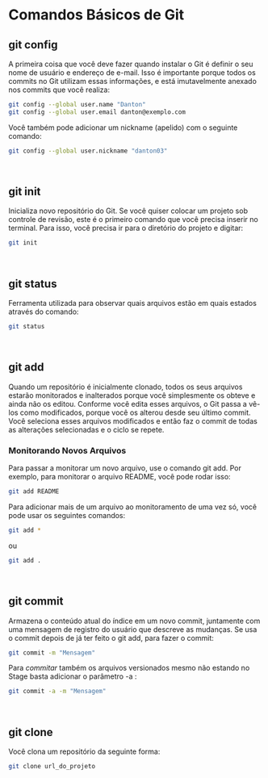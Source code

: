 # Comandos Básicos de Git

## git config
A primeira coisa que você deve fazer quando instalar o Git é definir o seu nome de usuário e endereço de e-mail. Isso é importante porque todos os commits no Git utilizam essas informações, e está imutavelmente anexado nos commits que você realiza:

```bash
git config --global user.name "Danton"
git config --global user.email danton@exemplo.com
```

Você também pode adicionar um nickname (apelido) com o seguinte comando:

```bash
git config --global user.nickname "danton03"
```
</br>

## git init
Inicializa novo repositório do Git. Se você quiser colocar um projeto sob controle de revisão, este é o primeiro comando que você precisa inserir no terminal. Para isso, você precisa ir para o diretório do projeto e digitar:

```bash
git init
```

</br>

## git status
Ferramenta utilizada para observar quais arquivos estão em quais estados através do comando:

```bash
git status
```

</br>

## git add
Quando um repositório é inicialmente clonado, todos os seus arquivos estarão monitorados e inalterados porque você simplesmente os obteve e ainda não os editou. Conforme você edita esses arquivos, o Git passa a vê-los como modificados, porque você os alterou desde seu último commit. Você seleciona esses arquivos modificados e então faz o commit de todas as alterações selecionadas e o ciclo se repete.

### Monitorando Novos Arquivos
Para passar a monitorar um novo arquivo, use o comando git add. Por exemplo, para monitorar o arquivo README, você pode rodar isso:

```bash
git add README
```

Para adicionar mais de um arquivo ao monitoramento de uma vez só, você pode usar os seguintes comandos:

```bash
git add *
```

ou

```bash
git add .
```

</br>

## git commit
Armazena o conteúdo atual do índice em um novo commit, juntamente com uma mensagem de registro do usuário que descreve as mudanças.
Se usa o commit depois de já ter feito o git add, para fazer o commit:

```bash
git commit -m "Mensagem"
```

Para *commitar* também os arquivos versionados mesmo não estando no Stage basta adicionar o parâmetro -a :

```bash
git commit -a -m "Mensagem"
```

</br>

## git clone

Você clona um repositório da seguinte forma:

```bash
git clone url_do_projeto
```